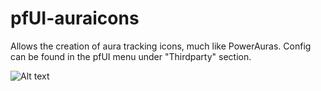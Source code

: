 # pfUI-auraicons

Allows the creation of aura tracking icons, much like PowerAuras.
Config can be found in the pfUI menu under "Thirdparty" section.

![Alt text](https://i.imgur.com/xi4s6o6.png)
